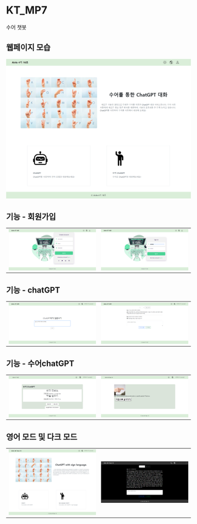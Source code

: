 # KT_MP7
수어 챗봇

웹페이지 모습
---
<img src="https://github.com/P-uyoung/KT_MP7/blob/main/fig/%EC%B2%AB%ED%99%94%EB%A9%B4.png"  width="512" >

기능 - 회원가입
---
  
<table>
 <tr> 
  <td><img src="https://github.com/P-uyoung/KT_MP7/blob/main/fig/%ED%9A%8C%EC%9B%90%EA%B0%80%EC%9E%85%20%ED%8E%98%EC%9D%B4%EC%A7%80.png"  width="512" ></td>
  <td><img src="https://github.com/P-uyoung/KT_MP7/blob/main/fig/%EB%A1%9C%EA%B7%B8%EC%9D%B8%20%ED%8E%98%EC%9D%B4%EC%A7%80.png"  width="512" ></td>
 </tr>
</table>

기능 - chatGPT
---

<table>
 <tr> 
  <td><img src="https://github.com/P-uyoung/KT_MP7/blob/main/fig/%EC%B1%97%EC%A7%80%ED%94%BC%ED%8B%B01.png"  width="512" ></td>
  <td><img src="https://github.com/P-uyoung/KT_MP7/blob/main/fig/%EC%B1%97%EC%A7%80%ED%94%BC%ED%8B%B02.png"  width="512" ></td>
 </tr>
</table>

기능 - 수어chatGPT
---

<table>
 <tr> 
  <td><img src="https://github.com/P-uyoung/KT_MP7/blob/main/fig/%EC%88%98%EC%96%B4%EC%B1%97%EC%A7%80%ED%94%BC%ED%8B%B01.png"  width="512" ></td>
  <td><img src="https://github.com/P-uyoung/KT_MP7/blob/main/fig/%EC%88%98%EC%96%B4%EC%B1%97%EC%A7%80%ED%94%BC2.png"  width="512" ></td>
 </tr>
</table>

 영어 모드 및 다크 모드
 ---

<table>
<tr>
 <td><img src="https://github.com/P-uyoung/KT_MP7/blob/main/fig/%EC%98%81%EC%96%B4%20%EB%AA%A8%EB%93%9C.png"  width="512" ></td>
 <td><img src="https://github.com/P-uyoung/KT_MP7/blob/main/fig/%EB%8B%A4%ED%81%AC%EB%AA%A8%EB%93%9C.png"  width="512" ></td>

 </tr>
</table>
